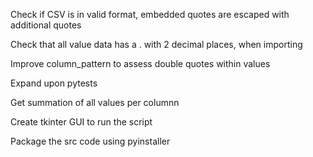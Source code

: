 Check if CSV is in valid format, embedded quotes are escaped with additional quotes

Check that all value data has a . with 2 decimal places, when importing

Improve column_pattern to assess double quotes within values

Expand upon pytests

Get summation of all values per columnn

Create tkinter GUI to run the script

Package the src code using pyinstaller